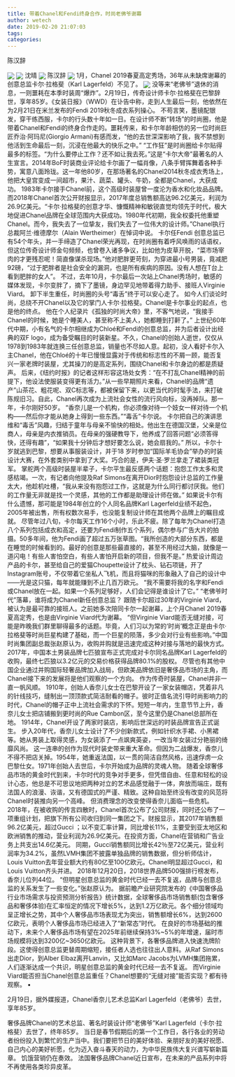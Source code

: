 ```yaml
---
title: 带着Chanel和Fendi终身合作，时尚老佛爷谢幕
author: wetech
date: 2019-02-20 21:07:03
tags: 
categories: 
---
```

陈汉辞
<!-- more -->
<img align="center" border="0" src="https://imgcdn.yicai.com/uppics/images/2019/02/7c5b6f09e1b94237a4a1ba92fe9409c2.jpg" />
<img align="center" border="0" src="https://imgcdn.yicai.com/uppics/images/2019/02/2328263281bc79666d4e430f7d4e188f.jpg" />
沈晴
<img align="center" border="0" src="https://imgcdn.yicai.com/uppics/images/2019/02/b4c8462164f2bf0c766e448320aedbbc.jpg" />
陈汉辞
<img align="center" border="0" src="https://imgcdn.yicai.com/uppics/images/2019/02/d581861672984517eafbf28fe43bd391.jpg" />
1月，Chanel 2019春夏高定秀场，36年从未缺席谢幕的创意总监卡尔·拉格斐（Karl Lagerfeld）不见了。
<img align="center" border="0" src="https://imgcdn.yicai.com/uppics/images/2019/02/49f138cb5f056b8f8145f38313dbd165.jpg" />
没等来“老佛爷”退休的消息，一则噩耗在本季时装周“爆炸”。2月19日，传奇设计师卡尔·拉格斐在巴黎辞世，享年85岁。《女装日报》（WWD）在讣告中称，走到人生最后一刻，他依然在为2月21日在米兰发布的Fendi 2019秋冬成衣系列操心。
不苟言笑，墨镜配银发，穿干练西服，卡尔的行头数十年如一日。在设计师不断“转场”的时尚圈，他是带着Chanel和Fendi的终身合作走的。噩耗传来，和卡尔年龄相仿的另一位时尚巨匠乔治·阿玛尼(Giorgio Armani)有感而发，“他的去世深深影响了我，我不禁想到他活到生命最后一刻，沉浸在他最大的快乐之中。”
“工作狂”是时尚圈给卡尔贴得最多的标签。“为什么要停止工作？还不如让我去死。”这是“卡尔大帝”最著名的人生宣言。2014年BoF时装商业评论给卡尔画了一幅肖像，八条手臂挥舞着各种手势，寓意八面玲珑。这一年他80岁，在那场著名的Chanel2014秋冬成衣秀场上，他把大皇宫变成一间超市，果汁、蔬菜、罐头、牛奶，全都是Chanel，大获成功。
1983年卡尔接手Chanel前，这个高级时装屋曾一度沦为香水和化妆品品牌。而2018年Chanel首次公开财报显示，2017年度总销售额高达96.2亿美元，利润为26.9亿美元。“卡尔·拉格斐的创意才华、慷慨精神和敏锐直觉均领先于时代，极大地促进Chanel品牌在全球范围内大获成功。1980年代初期，我全权委托他重塑Chanel。而今，我失去了一位挚友，我们失去了一位伟大的设计师。”Chanel执行总裁阿兰·维德摩尔（Alain Wertheimer）在悼词中说。
卡尔任Fendi 创意总监已有54个年头，并一手缔造了Chanel荣光再现，在时尚圈有着呼风唤雨的话语权，但这位传奇设计师金句频频，也曾卷入诸多争议，比如他为皮草开脱，“菜市场宰肉的才更残忍呢！简直像谋杀现场。”他对肥胖更苛刻，为穿进最小号男装，竟减肥92磅，“过于肥胖者是社会安全的漏洞，也是所有疾病的原因。没有人想在T台上看到肥胖的女人”。
不过，去年10月，卡尔最后一次站上Chanel秀场时，敏感的媒体发现，卡尔变胖了，摘下了墨镜，身边罕见地带着得力助手、接班人Virginie Viard。
卸下半生重任，时尚圈的头号“毒舌”终于可以安心走了。
如今人们谈论时尚，总绕不开Chanel以及它的掌门人卡尔·拉格斐。Chanel是卡尔事业的起点，也是他的终点。
他在个人纪录片《孤独的时尚大帝》里，不客气地说，“我接手Chanel的时候，她是个睡美人，甚至称不上美人，她都睡到打鼾了。”
上世纪60年代中期，小有名气的卡尔相继成为Chloé和Fendi的创意总监，并为后者设计出经典的双F logo，成为备受瞩目的时装新星。不久，Chanel的创始人逝世，仅仅从1978到1983年就连换三任创意总监，销量也不尽如人意。起初，没人看好卡尔入主Chanel，他在Chloé的十年已慢慢显露对于传统和标志性的不屑一顾，能否复兴一家老牌时装屋，尤其操刀的是高定系列，围绕Chanel和卡尔身边的都是质疑声。
后来，《纽约时报》的记者这样形容这场处女秀：“在不打乱Chanel精神的前提下，他设法使服装变得更有活力。”从一些早期照片来看，Chanel的品牌“遗产”山茶花、粗花呢、双C标志等，都被保留下来，以更当代的时髦手法，来打破陈规旧习。自此，Chanel再次成为上流社会女性的流行风向标，没再掉队。那一年，卡尔刚好50岁。
“香奈儿是一个机构，你必须像对待一个妓女一样对待一个机构——然后你才能从她身上得到一些东西。”“毒舌”卡尔说。
卡尔把自己的演讲思维和“毒舌”风趣，归结于童年与母亲不愉快的相处。他出生在德国汉堡，父亲是位商人，母亲是内衣推销员。在母亲的强硬教导下，他养成了回答问题“必须答得快，还得有趣”，“如果我十分钟后才想好要怎么说，她会扇我的。”
所以，卡尔十岁就逃到巴黎，想要从事服装设计，并于18 岁时参加“国际羊毛协会”举办的时装设计大赛，在外套类别中拿到了大奖。巧合的是，伊夫·圣·罗兰拿走了裙装类冠军。
掌舵两个高级时装屋半辈子，卡尔平生最反感两个话题：抱怨工作太多和灵感枯竭。一次，有记者向他提及Raf Simons在离开Dior时抱怨设计总监的工作量太大，他趁机吐槽，“我从来没有抱怨过工作，这就是为什么同行都讨厌我。他们的工作量无非就是找一个灵感，其他的工作都是助理设计师在做。”
如果说卡尔有什么遗憾，那可能是1984年创立的个人同名品牌Karl Lagerfeld业绩不起色，2005年被出售，所有权数次易手，也没能复制设计师在其他两个品牌上的瞩目成就。
尽管年过八旬，卡尔每天工作16个小时，乐此不疲。除了每年为Chanel打造八个系列包括成衣和高定，还要为Fendi制作五个系列，偶尔参与广告大片的拍摄。50多年间，他为Fendi画了超过五万张草图。“我所创造的大部分东西，都是在睡觉的时候看到的。最好的创意是那些最直接的，甚至不用经过大脑，就像是一道闪电！有些人害怕空白，有些人害怕开启新的项目，但我不是。”
热爱设计周边产品的卡尔，甚至给自己的爱猫Choupette设计了枕头、钻石项链，开了Instagram账号，不仅带着它坐私人飞机，而且将猫咪的形象融入了自己的设计中——光是这只猫，每年就能赚到不止几百万欧元。
“我不需要将我的名字和Fendi或Chanel放在一起。如果一个系列足够好，人们会记得是谁设计了它。”
“老佛爷时代”落幕，谁将成为Chanel新任创意总监？
跟随卡尔超过30年的Virginie Viard，被认为是最可靠的接班人。之前她多次陪同卡尔一起谢幕，上个月Chanel 2019春夏高定秀，也是由Virginie Viard代为谢幕。
“但Virginie Viard能否无缝对接，可能是昨晚我们群里聊得最多的话题。毕竟，人们习以为常的‘时尚’概念正是由卡尔·拉格斐等时尚巨星构建了基础，而一个巨星的陨落，多少会对行业有些影响。”中国时尚集团副总裁张赵原认为，收购并购就是迅速完成这种对接与落地的最快方式。
2017年，中国本土男装品牌七匹狼宣布正式完成对卡尔同名品牌Karl Lagerfeld的收购，最终七匹狼以3.2亿元的交易价格获得品牌80.1%的股权。
尽管也有其他中国企业通过并购国际轻奢品牌加入战局，但欧美品牌依旧是奢侈品市场的主角，而Chanel接下来的发展将是他们观察的一个方向。
作为传奇时装屋，Chanel并非一直一帆风顺。
1910年，创始人香奈儿女士在巴黎开设了一家女装帽店，凭着非凡的针线技巧，缝制出一顶顶款式简洁耐看的帽子。彼时正值名流引导时尚影响力的时代，Chanel的帽子正中上流社会需求的下怀。短短一年内，生意节节上升，香奈儿女士把店铺搬到更时尚的Rue Cambon区，至今这里仍是Chanel总部所在地。
1914年，Chanel开设了两家时装店，影响后世深远的时装品牌宣告正式诞生。
步入20年代，香奈儿女士设计了不少创新款式，例如针织水手裙、小黑裙等。她从男装上取得灵感，为女装添了一点飒爽英姿，一改当年女装过分艳丽的绮靡风尚。
这一连串的创作为现代时装史带来重大革命。但因为二战爆发，香奈儿不得不把店关掉。1954年，她重返法国，以一贯的简洁自然风格，迅速俘虏一众巴黎仕女。1971年创始人去世后，卡尔开始成为品牌的灵魂人物。
随着全球奢侈品市场的黄金时代到来，卡尔时代的竞争对手更多，但凭借自由、任意和轻松的设计心态，他总是不可思议地把两种对立的艺术品感觉融于一体，奔放而端庄，既有法国人的浪漫、诙谐，又有德国式的严谨、精致。这种自始至终没有改变的风范将Chanel时装推向另一个高峰。
但消费理念的改变使得香奈儿面临一些危机。
2018年，在被收购的传言四散时，Chanel首次公布了公司财报，同时还公布了一项重组计划，把旗下所有公司收归到同一集团之下。财报显示，其2017年销售额96.2亿美元，超过Gucci ；以不变汇率计算，同比增长11%，主要受到亚太地区和欧洲销售的推动，营业利润为26.9亿美元。在投资方面，Chanel在营销和广告业务上共支出14.6亿美元。
同期，Gucci销售额同比增长42％至72亿美元，营业利润率为34.2%，虽然LVMH集团不披露单独品牌的销售数据，但分析师估计，Louis Vuitton去年营业额大约有80亿至100亿欧元。Chanel明显超过Gucci，和Louis Vuitton齐头并进。
2018年12月20日，2018世界品牌500强排行榜发布，香奈儿位列44位。
“但明星创意总监的黄金时代已经一去不复返，品牌与创意总监的关系发生了一些变化。”张赵原认为。
据前瞻产业研究院发布的《中国奢侈品行业市场需求与投资预测分析报告》统计数据，全球奢侈品市场销售额(包含奢侈品和奢侈体验)在汇率恒定的情况下增长5%，达到1.2万亿欧元。各个细分领域均呈正增长之势，其中个人奢侈品市场表现尤为突出，销售额增长6%，达到2600亿欧元，表明个人奢侈品市场已经进入了“新常态”时代。
在良好的市场基础的推动下，未来个人奢侈品市场有望在2025年前继续保持3%~5%的年增速，届时市场规模将达到3200亿~3650亿欧元。
这种背景下，各奢侈品牌进入快速洗牌阶段。这使得创意总监更替周期缩短，接任者人选也往往出人意料。从Raf Simons出走Dior，到Alber Elbaz离开Lanvin，又比如Marc Jacobs为LVMH集团拖累，人们逐渐达成一个共识，明星创意总监的黄金时代已经一去不复返。
而Virginie Viard能否担当Chanel创意总监重任？Chanel想要的“无缝对接”能否实现？都有待观察。
▪
 
 
2月19日，据外媒报道，Chanel香奈儿艺术总监Karl Lagerfeld（老佛爷）去世，享年85岁。
奢侈品牌Chanel的艺术总监、著名时装设计师“老佛爷”Karl Lagerfeld（卡尔·拉格斐）去世了，终年85岁。
当日是春节假期后的第一个工作日，各行各业的劳动者纷纷投入到繁忙的生产当中。我们要把节日的美好体验、亲朋好友的美好祝愿、自己内心的美好祈愿，化为迈入奋斗春天的动力，为中华民族伟大复兴谱写崭新篇章。
饥饿营销仍在奏效。
法国奢侈品牌Chanel近日宣布，在未来的产品系列中将不再使用各类珍异皮革。
